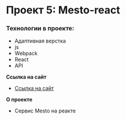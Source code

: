 # Проект 5: Mesto-react

### Технологии в проекте:

* Адаптивная верстка
* js
* Webpack
* React
* API


**Ссылка на сайт**

* [Ссылка на сайт](https://gaaganastasia.github.io/mesto-react/)


**О проекте**

* Сервис Mesto на реакте